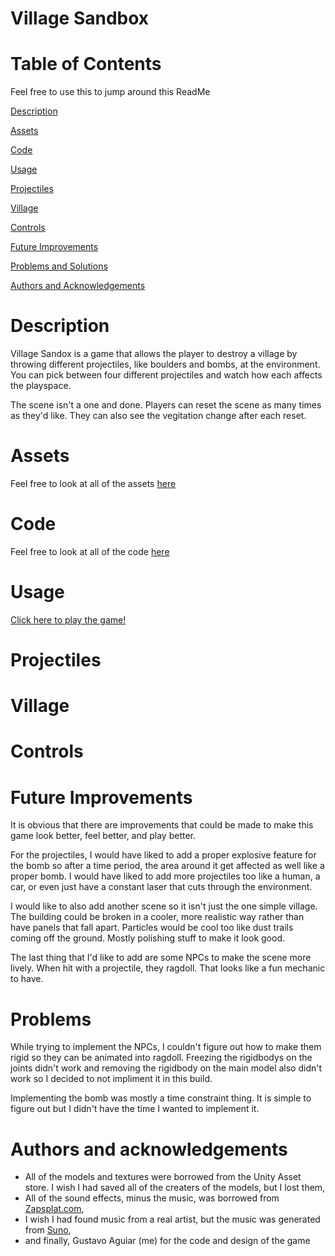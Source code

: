 # Village Sandbox

# Table of Contents
Feel free to use this to jump around this ReadMe

[Description](#Description)

[Assets](#Assets)

[Code](#Code)

[Usage](#Usage)

[Projectiles](#Projectiles)

[Village](#Village)

[Controls](#Controls)

[Future Improvements](#Future-Improvements)

[Problems and Solutions](#Problems-and-Solutions)

[Authors and Acknowledgements](#Authors-and-Acknowledgements)

# Description

Village Sandox is a game that allows the player to destroy a village by throwing different projectiles, like boulders and bombs, at the environment. You can pick between four different projectiles and watch how each affects the playspace. 

The scene isn't a one and done. Players can reset the scene as many times as they'd like. They can also see the vegitation change after each reset.

# Assets

Feel free to look at all of the assets [here](https://github.com/FancyGoose08/Village-Sandbox/tree/main/Assets)

# Code

Feel free to look at all of the code [here](https://github.com/FancyGoose08/Village-Sandbox/tree/main/Assets/Scripts)

# Usage

[Click here to play the game!](https://fancygoose08.github.io/WebGL-Build)

# Projectiles

# Village

# Controls

# Future Improvements

It is obvious that there are improvements that could be made to make this game look better, feel better, and play better. 

For the projectiles, I would have liked to add a proper explosive feature for the bomb so after a time period, the area around it get affected as well like a proper bomb. I would have liked to add more projectiles too like a human, a car, or even just have a constant laser that cuts through the environment.

I would like to also add another scene so it isn't just the one simple village. The building could be broken in a cooler, more realistic way rather than have panels that fall apart. Particles would be cool too like dust trails coming off the ground. Mostly polishing stuff to make it look good. 

The last thing that I'd like to add are some NPCs to make the scene more lively. When hit with a projectile, they ragdoll. That looks like a fun mechanic to have.

# Problems

While trying to implement the NPCs, I couldn't figure out how to make them rigid so they can be animated into ragdoll. Freezing the rigidbodys on the joints didn't work and removing the rigidbody on the main model also didn't work so I decided to not impliment it in this build.

Implementing the bomb was mostly a time constraint thing. It is simple to figure out but I didn't have the time I wanted to implement it. 

# Authors and acknowledgements
- All of the models and textures were borrowed from the Unity Asset store. I wish I had saved all of the creaters of the models, but I lost them,
- All of the sound effects, minus the music, was borrowed from [Zapsplat.com](https://www.zapsplat.com),
- I wish I had found music from a real artist, but the music was generated from [Suno](suno.com),
- and finally, Gustavo Aguiar (me) for the code and design of the game
